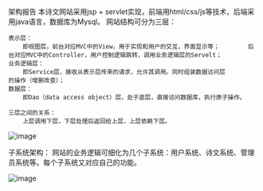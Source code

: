 
架构报告
	本诗文网站采用jsp + servlet实现，前端用html/css/js等技术，后端采用java语言，数据库为Mysql。
	网站结构可分为三层：
	
	表示层：
		即视图层，前台对应MVC中的View，用于实现和用户的交互，界面显示等；		后台对应MVC中的Controller，用户控制逻辑跳转，调用业务逻辑层的Servelt；
	业务逻辑层：
		即Service层，接收从表示层传来的请求，允许其调用。同时组装数据访问层			的操作（增删改查）；
	数据层：
		即Dao（data access object）层，处于底层，直接访问数据库，执行原子操作。

	三层之间的关系：
		上层调用下层，下层处理后返回给上层，上层依赖下层。


![image](https://github.com/yue-1998/Web_Work/blob/master/%E6%95%B0%E6%8D%AE%E5%BA%93/Image/jiagou1.png)

子系统架构：
	网站的业务逻辑可细化为几个子系统：用户系统、诗文系统、管理员系统等。每个子系统又对应自己的功能。
  
  ![image](https://github.com/yue-1998/Web_Work/blob/master/%E6%95%B0%E6%8D%AE%E5%BA%93/Image/jiagou2.png)
  
